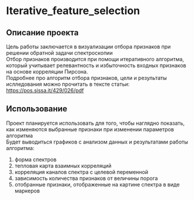 # Iterative_feature_selection
## Описание проекта
Цель работы заключается в визуализации отбора признаков при решении обратной задачи спектроскопии    
Отбор признаков производится при помощи итеративного алгоритма, который учитывает релевантность и избыточность входных признаков на основе корреляции Пирсона.    
Подробнее про алгоритм отбора признаков, цели и результаты ислледования можно прочитать в тексте статьи: https://pos.sissa.it/429/026/pdf    

## Использование
Проект планируется использовать для того, чтобы наглядно показать, как изменяются выбранные признаки при изменении параметров алгоритма    
Будет выводиться графиков с анализом данных и результатами работы алгоритма:
1) форма спектров
2) тепловая карта взаимных корреляций
3) корреляция каналов спектра с целевой переменной
4) зависимость количества признаков от величины порога
5) отобранные признаки, отображенные на картине спектра в виде маркеров
